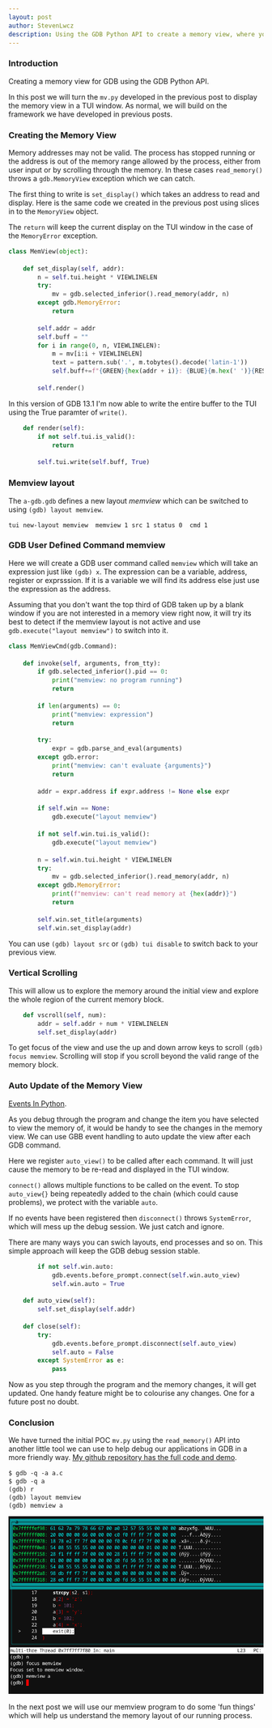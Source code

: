 ```yaml
---
layout: post
author: StevenLwcz
description: Using the GDB Python API to create a memory view, where you can examine variables and other memory regions in a hex/text format similar to that in other IDEs.
---
```


### Introduction

Creating a memory view for GDB using the GDB Python API.

In this post we will turn the ```mv.py``` developed in the previous post to display the memory view in a TUI window. As normal, we will build on the framework we have developed in previous posts.

### Creating the Memory View

Memory addresses may not be valid. The process has stopped running or the address is out of the memory range allowed by the process, either from user input or by scrolling through the memory. In these cases ```read_memory()``` throws a ```gdb.MemoryView``` exception which we can catch. 

The first thing to write is ```set_display()``` which takes an address to read and display. Here is the same code we created in the previous post using slices in to the ```MemoryView``` object.

The ```return``` will keep the current display on the TUI window in the case of the ```MemoryError``` exception.

```Python
class MemView(object):

    def set_display(self, addr):
        n = self.tui.height * VIEWLINELEN 
        try:
            mv = gdb.selected_inferior().read_memory(addr, n)
        except gdb.MemoryError:
            return

        self.addr = addr
        self.buff = ""
        for i in range(0, n, VIEWLINELEN):
            m = mv[i:i + VIEWLINELEN]
            text = pattern.sub('.', m.tobytes().decode('latin-1'))
            self.buff+=f"{GREEN}{hex(addr + i)}: {BLUE}{m.hex(' ')}{RESET} {text}\n"

        self.render()
```
In this version of GDB 13.1 I'm now able to write the entire buffer to the TUI using the True paramter of ```write()```.

```Python
    def render(self):
        if not self.tui.is_valid():
            return

        self.tui.write(self.buff, True)
```

### Memview layout

The ```a-gdb.gdb``` defines a new layout *memview* which can be switched to using ```(gdb) layout memview```.

```
tui new-layout memview  memview 1 src 1 status 0  cmd 1
```

### GDB User Defined Command memview

Here we will create a GDB user command called ```memview``` which will take an expression just like ```(gdb) x```.
The expression can be a variable, address, register or exprsssion. If it is a variable we will find its address else just use the expression as the address.

Assuming that you don't want the top third of GDB taken up by a blank window if you are not interested in a memory view right now, it will try its best to detect if the memview layout is not active and use ```gdb.execute("layout memview")``` to switch into it. 

```Python
class MemViewCmd(gdb.Command):

    def invoke(self, arguments, from_tty):
        if gdb.selected_inferior().pid == 0:
            print("memview: no program running")
            return

        if len(arguments) == 0:
            print("memview: expression")
            return

        try:
            expr = gdb.parse_and_eval(arguments)
        except gdb.error:
            print("memview: can't evaluate {arguments}")
            return

        addr = expr.address if expr.address != None else expr

        if self.win == None: 
            gdb.execute("layout memview")

        if not self.win.tui.is_valid():
            gdb.execute("layout memview")

        n = self.win.tui.height * VIEWLINELEN 
        try:
            mv = gdb.selected_inferior().read_memory(addr, n)
        except gdb.MemoryError:
            print(f"memview: can't read memory at {hex(addr)}")
            return

        self.win.set_title(arguments)
        self.win.set_display(addr)
```

You can use ```(gdb) layout src``` or ```(gdb) tui disable``` to switch back to your previous view.

### Vertical Scrolling

This will allow us to explore the memory around the initial view and explore the whole region of the current memory block.

```Python
    def vscroll(self, num):
        addr = self.addr + num * VIEWLINELEN 
        self.set_display(addr)
```

To get focus of the view and use the up and down arrow keys to scroll ```(gdb) focus memview```. Scrolling will stop if you scroll beyond the valid range of the memory block.

### Auto Update of the Memory View

[Events In Python](https://sourceware.org/gdb/current/onlinedocs/gdb.html/Events-In-Python.html#Events-In-Python).

As you debug through the program and change the item you have selected to view the memory of, it would be handy to see the changes in the memory view. We can use GBB event handling to auto update the view after each GDB command.

Here we register ```auto_view()``` to be called after each command. It will just cause the memory to be re-read and displayed in the TUI window.

```connect()``` allows multiple functions to be called on the event. To stop ```auto_view{}``` being repeatedly added to the chain (which could cause problems), we protect with the variable ```auto```.

If no events have been registered then ```disconnect()``` throws ```SystemError```, which will mess up the debug session. We just catch and ignore.

There are many ways you can swich layouts, end processes and so on. This simple approach will keep the GDB debug session stable.

```Python
        if not self.win.auto:
            gdb.events.before_prompt.connect(self.win.auto_view)
            self.win.auto = True

    def auto_view(self):
        self.set_display(self.addr)

    def close(self):
        try:
            gdb.events.before_prompt.disconnect(self.auto_view)
            self.auto = False
        except SystemError as e:
            pass
```

Now as you step through the program and the memory changes, it will get updated. One handy feature might be to colourise any changes. One for a future post no doubt.

### Conclusion

We have turned the initial POC ```mv.py``` using the ```read_memory()``` API into another little tool we can use to help debug our applications in GDB in a more friendly way. 
[My github repository has the full code and demo](https://github.com/StevenLwcz/gdb-python-blog/blob/post12).

```
$ gdb -q -a a.c
$ gdb -q a 
(gdb) r
(gdb) layout memview
(gdb) memview a
```

![Memory View](/images/TuiWindow12.png)

In the next post we will use our memview program to do some 'fun things' which will help us understand the memory layout of our running process.
